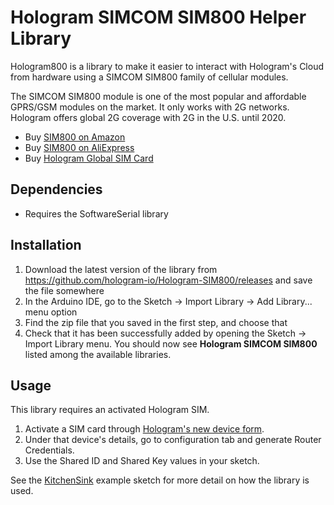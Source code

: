 # Hologram SIMCOM SIM800 Helper Library

Hologram800 is a library to make it easier to interact with Hologram's Cloud from hardware using a SIMCOM SIM800 family of cellular modules.

The SIMCOM SIM800 module is one of the most popular and affordable GPRS/GSM modules on the market. It only works with 2G networks. Hologram offers global 2G coverage with 2G in the U.S. until 2020.

- Buy [SIM800 on Amazon](https://www.amazon.com/s/ref=nb_sb_noss/157-0659706-0121026?url=search-alias%3Daps&field-keywords=SIM800L+gprs+board)
- Buy [SIM800 on AliExpress](https://www.aliexpress.com/wholesale?catId=0&SearchText=SIM800L+gprs+board)
- Buy [Hologram Global SIM Card](https://hologram.io/store/)

## Dependencies

- Requires the SoftwareSerial library

## Installation

1. Download the latest version of the library from https://github.com/hologram-io/Hologram-SIM800/releases and save the file somewhere
2. In the Arduino IDE, go to the Sketch -> Import Library -> Add Library... menu option
3. Find the zip file that you saved in the first step, and choose that
4. Check that it has been successfully added by opening the Sketch -> Import Library menu.  You should now see **Hologram SIMCOM SIM800** listed among the available libraries.

## Usage

This library requires an activated Hologram SIM.

1. Activate a SIM card through [Hologram's new device form](https://dashboard.hologram.io/activate).
2. Under that device's details, go to configuration tab and generate Router Credentials.
3. Use the Shared ID and Shared Key values in your sketch.

See the [KitchenSink](https://github.com/hologram-io/Hologram-SIM800/examples/KitchenSink/KitchenSink.ino) example sketch for more detail on how the library is used.
